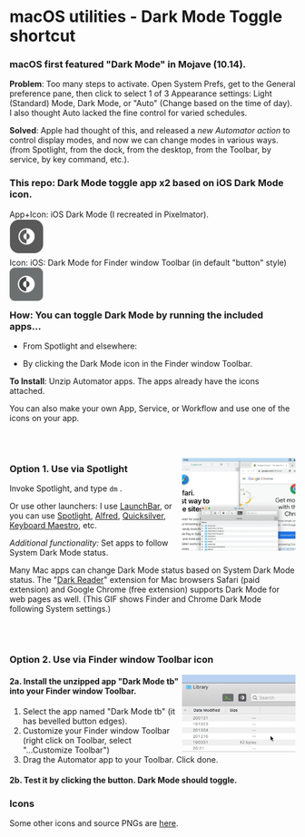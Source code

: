 # macOS utilities - Dark Mode Toggle shortcut

### macOS first featured "Dark Mode" in Mojave (10.14).  

**Problem**: Too many steps to activate. Open System Prefs, get to the General preference pane, then click to select 1 of 3 Appearance settings: Light (Standard) Mode, Dark Mode, or "Auto" (Change based on the time of day).  I also thought Auto lacked the fine control for varied schedules.    

**Solved**: Apple had thought of this, and released a *new Automator action* to control display modes, and now we can change modes in various ways. (from Spotlight, from the dock, from the desktop, from the Toolbar, by service, by key command, etc.).  

### This repo: Dark Mode toggle app x2 based on iOS Dark Mode icon.  
App+Icon: iOS Dark Mode (I recreated in Pixelmator).  
<img alt="Dark Mode Toggle icon image" src="3-All-the-Icons/2-variations-and-PNG-of-icons-I-use/iOS_DM_icon_main_RECREATED_transparentOUT.png" width="60" align="left">  
<br/><br/>
<br/>Icon: iOS: Dark Mode for Finder window Toolbar (in default "button" style)    
<img alt="Dark Mode Toggle icon button image" src="3-All-the-Icons/2-variations-and-PNG-of-icons-I-use/iOS_DM_icon_Toolbar_buttonOUT.png?" width="59" align="left">  
<br/><br/>

### How: You can toggle Dark Mode by running the included apps...   

- From Spotlight and elsewhere: 


- By clicking the Dark Mode icon in the Finder window Toolbar.  

  

**To Install**: Unzip Automator apps. The apps already have the icons attached.   

You can also make your own App, Service, or Workflow and use one of the icons on your app.    

<br/><br/>

<img alt="Dark Mode Toggle for Toolbar Example GIF" src="1-Dark-Mode-Toggle/DarkModeTog-Spotlight-Use-Finder+Chrome_Manufactured.gif?raw=true" width="200" align="right">  

### Option 1. Use via Spotlight

Invoke Spotlight, and type  `dm` .   

Or use other launchers: I use [LaunchBar](https://www.obdev.at/products/launchbar), or you can use [Spotlight](https://support.apple.com/en-gb/HT204014), [Alfred](https://www.alfredapp.com/), [Quicksilver](https://qsapp.com/), [Keyboard Maestro](https://www.keyboardmaestro.com/main/), etc.  

*Additional functionality:* Set apps to follow System Dark Mode status.  

Many Mac apps can change Dark Mode status based on System Dark Mode status.  The "[Dark Reader](https://darkreader.org/)" extension for Mac browsers Safari (paid extension) and Google Chrome (free extension) supports Dark Mode for web pages as well.  (This GIF shows Finder and Chrome Dark Mode following System settings.)  

<br/><br/>

### Option 2. Use via Finder window Toolbar icon

<img alt="Dark Mode Toggle for Toolbar Example GIF" src="2-Dark-Mode-Toggle-for-Toolbar/DarkModeTog-Toolbar-Use.gif?raw=true" width="200" align="right">  

#### 2a. Install the unzipped app "Dark Mode tb" into your Finder window Toolbar. 

1. Select the app named "Dark Mode tb" (it has bevelled button edges).
2. Customize your Finder window Toolbar (right click on Toolbar, select "...Customize Toolbar")  
3. Drag the Automator app to your Toolbar. Click done.  

#### 2b. Test it by clicking the button. Dark Mode should toggle.   


### Icons

Some other icons and source PNGs are [here](3-All-the-Icons).   



